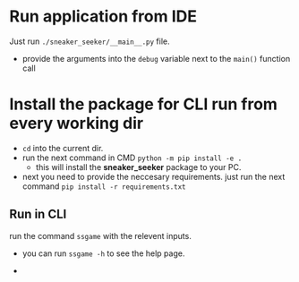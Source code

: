 # Run application from IDE
Just run `./sneaker_seeker/__main__.py` file. 
* provide the arguments into the `debug` variable next to the `main()` function call

# Install the package for CLI run from every working dir
* `cd` into the current dir.
* run the next command in CMD `python -m pip install -e .`
  * this will install the **sneaker_seeker** package to your PC.
* next you need to provide the neccesary requirements.
  just run the next command `pip install -r requirements.txt`

## Run in CLI
run the command `ssgame` with the relevent inputs.
* you can run `ssgame -h` to see the help page.

* 
